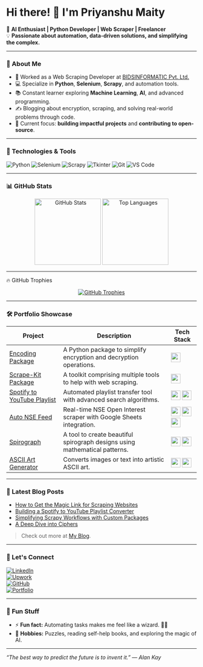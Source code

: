 # Hi there! 👋 I'm Priyanshu Maity

🚀 **AI Enthusiast | Python Developer | Web Scraper | Freelancer**  
💡 **Passionate about automation, data-driven solutions, and simplifying the complex.**

---

### 🌟 About Me  
- 💼 Worked as a Web Scraping Developer at [BIDSINFORMATIC Pvt. Ltd.](#https://bidsinfoglobal.com)
- 💻 Specialize in **Python**, **Selenium**, **Scrapy**, and automation tools.
- 📚 Constant learner exploring **Machine Learning**, **AI**, and advanced programming.
- ✍️ Blogging about encryption, scraping, and solving real-world problems through code.  
- 🎯 Current focus: **building impactful projects** and **contributing to open-source**.

---

### 🔧 Technologies & Tools  
![Python](https://img.shields.io/badge/-Python-3776AB?logo=python&logoColor=white&style=flat)
![Selenium](https://img.shields.io/badge/-Selenium-43B02A?logo=selenium&logoColor=white&style=flat)
![Scrapy](https://img.shields.io/badge/-Scrapy-1A1A1A?logo=scrapy&logoColor=white&style=flat)
![Tkinter](https://img.shields.io/badge/-Tkinter-FF6F61?style=flat)
![Git](https://img.shields.io/badge/-Git-F05032?logo=git&logoColor=white&style=flat)
![VS Code](https://img.shields.io/badge/-VS%20Code-007ACC?logo=visual-studio-code&logoColor=white&style=flat)

---

### 📊 GitHub Stats  
<div align="center">
  <img src="https://github-readme-stats.vercel.app/api?username=Priyanshu-Maity&show_icons=true&theme=radical&hide=stars&count_private=true" alt="GitHub Stats" /, height=175>
  <img src="https://github-readme-stats.vercel.app/api/top-langs/?username=Priyanshu-Maity&layout=compact&theme=radical&hide=html&langs_count=6" alt="Top Languages" /, height=175>
</div>

---

🔥 GitHub Trophies
<div align="center"> <a href="https://github.com/ryo-ma/github-profile-trophy"> <img src="https://github-profile-trophy.vercel.app/?username=Priyanshu-Maity&theme=radical&row=1&column=6&no-frame=true" alt="GitHub Trophies" /> </a> </div>

---

### 🛠️ Portfolio Showcase
| **Project**                   | **Description**                                                       | **Tech Stack**                                                                                                                     |
|-------------------------------|-----------------------------------------------------------------------|------------------------------------------------------------------------------------------------------------------------------------|
| [Encoding Package](#)         | A Python package to simplify encryption and decryption operations.    | <img src="https://cdn.jsdelivr.net/gh/devicons/devicon/icons/python/python-original.svg" width="25" />  |
| [Scrape-Kit Package](#)   | A toolkit comprising multiple tools to help with web scraping.               | <img src="https://cdn.jsdelivr.net/gh/devicons/devicon/icons/python/python-original.svg" width="25" />                                   |
| [Spotify to YouTube Playlist](#) | Automated playlist transfer tool with advanced search algorithms. | <img src="https://cdn.jsdelivr.net/gh/devicons/devicon/icons/python/python-original.svg" width="25" /> <img src="https://cdn.jsdelivr.net/gh/devicons/devicon/icons/selenium/selenium-original.svg" width="25" />                                  |
| [Auto NSE Feed](#)            | Real-time NSE Open Interest scraper with Google Sheets integration.   | <img src="https://cdn.jsdelivr.net/gh/devicons/devicon/icons/python/python-original.svg" width="25" /> <img src="https://img.icons8.com/ios-filled/50/selenium.png" width="25" /> <img src="https://img.icons8.com/color/48/google-sheets.png" width="25" /> |
| [Spirograph](#)               | A tool to create beautiful spirograph designs using mathematical patterns. | <img src="https://cdn.jsdelivr.net/gh/devicons/devicon/icons/python/python-original.svg" width="25" /> <img src="https://img.icons8.com/external-flat-juicy-fish/64/external-paint-palette-arts-and-crafts-flat-flat-juicy-fish.png" width="25" /> |
| [ASCII Art Generator](#)      | Converts images or text into artistic ASCII art.                      | <img src="https://cdn.jsdelivr.net/gh/devicons/devicon/icons/python/python-original.svg" width="25" /> <img src="https://img.icons8.com/external-flat-juicy-fish/64/external-ascii-code-flat-flat-juicy-fish.png" width="25"/>              |

---

### 📕 Latest Blog Posts  
- [How to Get the Magic Link for Scraping Websites](#)
- [Building a Spotify to YouTube Playlist Converter](#)
- [Simplifying Scrapy Workflows with Custom Packages](#)
- [A Deep Dive into Ciphers](#)

> Check out more at [My Blog](#).

---

### 🤝 Let's Connect  
[![LinkedIn](https://img.shields.io/badge/-LinkedIn-0A66C2?logo=linkedin&logoColor=white&style=flat)](https://www.linkedin.com/in/priyanshu-maity/)  
[![Upwork](https://img.shields.io/badge/-Upwork-6FDA44?logo=upwork&logoColor=white&style=flat)](https://www.upwork.com/freelancers/~01xxxxxxxxxxxxxx)  
[![GitHub](https://img.shields.io/badge/-GitHub-181717?logo=github&logoColor=white&style=flat)](https://github.com/Priyanshu-Maity)  
[![Portfolio](https://img.shields.io/badge/-Portfolio-000?logo=react&logoColor=white&style=flat)](#)

---

### 🎨 Fun Stuff  
- ⚡ **Fun fact:** Automating tasks makes me feel like a wizard. 🧙‍♂️  
- 🧩 **Hobbies:** Puzzles, reading self-help books, and exploring the magic of AI.

---

_“The best way to predict the future is to invent it.” — Alan Kay_

